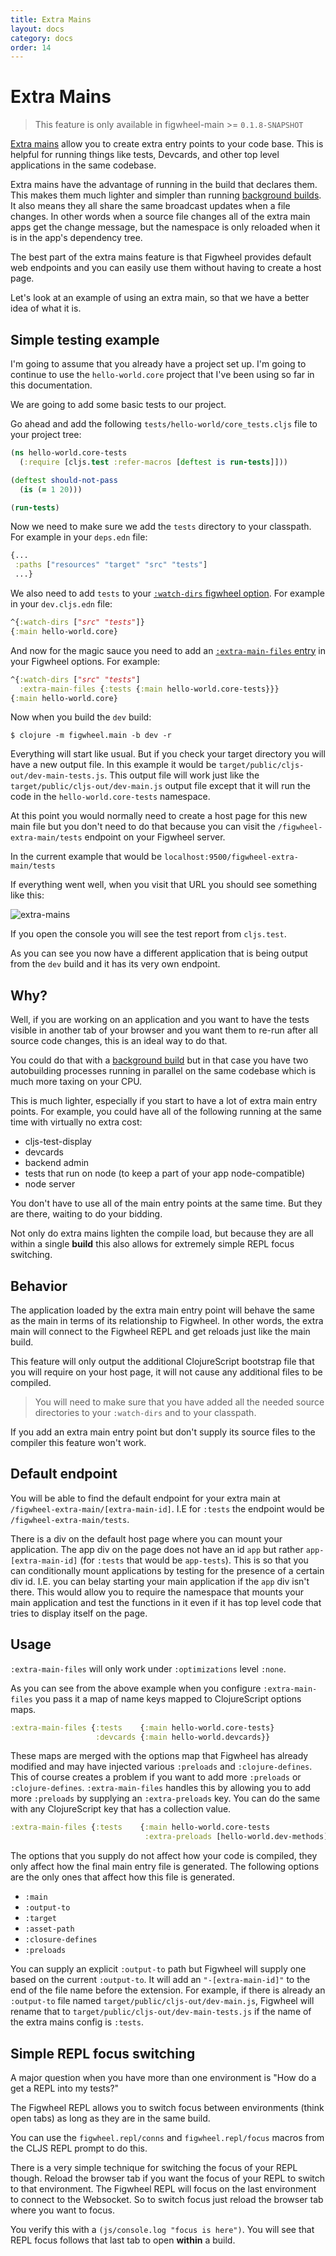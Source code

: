 ```yaml
---
title: Extra Mains
layout: docs
category: docs
order: 14
---
```


# Extra Mains

> This feature is only available in figwheel-main >= `0.1.8-SNAPSHOT`

<div class="lead-in"><a
href="../config-options#extra-main-files">Extra mains</a> allow you to
create extra entry points to your code base. This is helpful for
running things like tests, Devcards, and other top level applications
in the same codebase.</div>

Extra mains have the advantage of running in the build that declares
them. This makes them much lighter and simpler than running
[background builds][background-builds]. It also means they all share
the same broadcast updates when a file changes. In other words when a
source file changes all of the extra main apps get the change message,
but the namespace is only reloaded when it is in the app's dependency
tree.

The best part of the extra mains feature is that Figwheel provides
default web endpoints and you can easily use them without having to
create a host page.

Let's look at an example of using an extra main, so that we have a
better idea of what it is.

## Simple testing example

I'm going to assume that you already have a project set up. I'm going
to continue to use the `hello-world.core` project that I've been using
so far in this documentation.

We are going to add some basic tests to our project.

Go ahead and add the following `tests/hello-world/core_tests.cljs` file to
your project tree:

```clojure
(ns hello-world.core-tests
  (:require [cljs.test :refer-macros [deftest is run-tests]]))

(deftest should-not-pass
  (is (= 1 20)))

(run-tests)
```

Now we need to make sure we add the `tests` directory to your classpath.
For example in your `deps.edn` file:

```clojure
{...
 :paths ["resources" "target" "src" "tests"]
 ...}
```

We also need to add `tests` to your [`:watch-dirs` figwheel option][watch-dirs].
For example in your `dev.cljs.edn` file:

```clojure
^{:watch-dirs ["src" "tests"]}
{:main hello-world.core}
```

And now for the magic sauce you need to add an
[`:extra-main-files` entry][extra-main-files] in your Figwheel
options. For example:

```clojure
^{:watch-dirs ["src" "tests"]
  :extra-main-files {:tests {:main hello-world.core-tests}}}
{:main hello-world.core}
```

Now when you build the `dev` build:

```shell
$ clojure -m figwheel.main -b dev -r
```

Everything will start like usual. But if you check your target
directory you will have a new output file. In this example it would be
`target/public/cljs-out/dev-main-tests.js`. This output file will work
just like the `target/public/cljs-out/dev-main.js` output file except
that it will run the code in the `hello-world.core-tests` namespace.

At this point you would normally need to create a host page for this
new main file but you don't need to do that because you can visit the
`/figwheel-extra-main/tests` endpoint on your Figwheel server.

In the current example that would be
`localhost:9500/figwheel-extra-main/tests`

If everything went well, when you visit that URL you should see
something like this:

<img class="white-img-border" alt="extra-mains" src="https://user-images.githubusercontent.com/2624/44215467-9daade80-a140-11e8-81bc-90318c7bed2d.png">

If you open the console you will see the test report from `cljs.test`.

As you can see you now have a different application that is being
output from the `dev` build and it has its very own endpoint.

## Why?

Well, if you are working on an application and you want to have the
tests visible in another tab of your browser and you want them to
re-run after all source code changes, this is an ideal way to do that.

You could do that with a [background build][background-builds] but in
that case you have two autobuilding processes running in parallel on
the same codebase which is much more taxing on your CPU.

This is much lighter, especially if you start to have a lot of extra
main entry points. For example, you could have all of the following
running at the same time with virtually no extra cost:

* cljs-test-display
* devcards
* backend admin
* tests that run on node (to keep a part of your app node-compatible)
* node server

You don't have to use all of the main entry points at the same
time. But they are there, waiting to do your bidding.

Not only do extra mains lighten the compile load, but because they
are all within a single **build** this also allows for extremely simple
REPL focus switching.

## Behavior

The application loaded by the extra main entry point will behave the
same as the main in terms of its relationship to Figwheel. In other
words, the extra main will connect to the Figwheel REPL and get
reloads just like the main build.

This feature will only output the additional ClojureScript bootstrap
file that you will require on your host page, it will not cause any
additional files to be compiled.

> You will need to make sure that you have added all the needed source
> directories to your `:watch-dirs` and to your classpath.

If you add an extra main entry point but don't supply its source
files to the compiler this feature won't work.

## Default endpoint

You will be able to find the default endpoint for your extra main at
`/figwheel-extra-main/[extra-main-id]`. I.E for `:tests` the endpoint
would be `/figwheel-extra-main/tests`.

There is a div on the default host page where you can mount your
application. The app div on the page does not have an id `app` but
rather `app-[extra-main-id]` (for `:tests` that would be
`app-tests`). This is so that you can conditionally mount applications
by testing for the presence of a certain div id. I.E. you can belay
starting your main application if the `app` div isn't there. This
would allow you to require the namespace that mounts your main
application and test the functions in it even if it has top level
code that tries to display itself on the page.

## Usage

`:extra-main-files` will only work under `:optimizations` level
`:none`.

As you can see from the above example when you configure
`:extra-main-files` you pass it a map of name keys mapped to
ClojureScript options maps.

```clojure
:extra-main-files {:tests    {:main hello-world.core-tests}
                   :devcards {:main hello-world.devcards}}
```

These maps are merged with the options map that Figwheel has already
modified and may have injected various `:preloads` and
`:clojure-defines`. This of course creates a problem if you want to
add more `:preloads` or `:clojure-defines`. `:extra-main-files`
handles this by allowing you to add more `:preloads` by supplying an
`:extra-preloads` key. You can do the same with any ClojureScript key
that has a collection value.

```clojure
:extra-main-files {:tests    {:main hello-world.core-tests
                              :extra-preloads [hello-world.dev-methods]}}
```

The options that you supply do not affect how your code is compiled,
they only affect how the final main entry file is generated. The
following options are the only ones that affect how this file is
generated.

* `:main`
* `:output-to`
* `:target`
* `:asset-path`
* `:closure-defines`
* `:preloads`

You can supply an explicit `:output-to` path but Figwheel will supply
one based on the current `:output-to`. It will add an
`"-[extra-main-id]"` to the end of the file name before the
extension. For example, if there is already an `:output-to` file named
`target/public/cljs-out/dev-main.js`, Figwheel will rename that to
`target/public/cljs-out/dev-main-tests.js` if the name of the extra
mains config is `:tests`.

## Simple REPL focus switching

A major question when you have more than one environment is "How do a
get a REPL into my tests?"

The Figwheel REPL allows you to switch focus between environments
(think open tabs) as long as they are in the same build.

You can use the `figwheel.repl/conns` and `figwheel.repl/focus` macros
from the CLJS REPL prompt to do this.

There is a very simple technique for switching the focus of your REPL
though. Reload the browser tab if you want the focus of your REPL to
switch to that environment. The Figwheel REPL will focus on the last
environment to connect to the Websocket. So to switch focus just
reload the browser tab where you want to focus.

You verify this with a `(js/console.log "focus is here")`. You will
see that REPL focus follows that last tab to open **within** a build.















[background-builds]: background_builds
[host-page]: your_own_page
[watch-dirs]: ../config-options#watch-dirs
[extra-main-files]: ../config-options#extra-main-files
